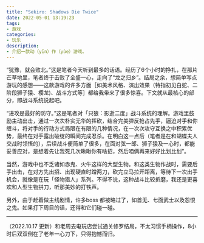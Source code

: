 ```yaml
---
title: "Sekiro: Shadows Die Twice"
date: 2022-05-01 13:19:23
tags:
- 游戏
categories:
- 玩乐
description: 
- 介绍一款动（yīn）作（yùe）游戏。
---
```


“犹豫，就会败北。”这是笔者今天听到最多的话语。经历了6个小时的挣扎，在那片芒草地里，笔者终于击败了全盛一心，走向了“龙之归乡”。结局之余，想简单写点游玩的感想——这款游戏的许多方面［如美术风格、演出效果（特指初见白蛇、二阶段狮子猿、樱龙)、战斗方式等］都给我带来了很多惊喜。下文就从最核心的部分，即战斗系统说起吧。

“进攻是最好的防守。”这是笔者对「只狼：影逝二度」战斗系统的理解。游戏里鼓励主动出击，通过一次次朴实无华的挥砍，结合完美弹反抢占先手，逼迫对手和你缠斗，将对手的行动方式局限在有限的几种情况，在一次次攻守互换之中积累优势，最终在对手露出破绽的瞬间完成忍杀。在明白这一点后（笔者是在和蝴蝶夫人交战时领悟的），后续战斗便简单了很多，在面对弦一郎、狮子猿及一心时，都能妥善应对，是想着先让我死几次瞅瞅你有啥招，然后咱俩再来好好比划比划”。

当然，游戏中也不乏诸如赤鬼、火牛这样的大型生物。和这类生物作战时，需要后手出击，在对方先出招、出现硬直时蹭两刀，砍完立马拉开距离，等待下一次出手机会，就像是在玩「怪物猎人」系列。不得不说，这种战斗比较折磨，我还是更喜欢和人型生物拼刀，听那美妙的打铁声。

另外，由于赶着做主线剧情，许多boss 都被略过了，如首无、七面武士以及怨恨之鬼。如果打下周目的话，还得和它们碰一碰。

---

（2022.10.17 更新）和老周去电玩店尝试通关修罗结局，不太习惯手柄操作，8小时后双双倒在了老年一心刀下，只得抱憾而归。

